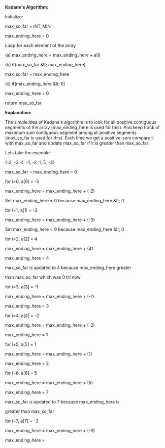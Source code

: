 **Kadane&#39;s Algorithm:**

Initialize:

max\_so\_far = INT\_MIN

max\_ending\_here = 0

Loop for each element of the array

(a) max\_ending\_here = max\_ending\_here + a[i]

(b) if(max\_so\_far \&lt; max\_ending\_here)

max\_so\_far = max\_ending\_here

(c) if(max\_ending\_here \&lt; 0)

max\_ending\_here = 0

return max\_so\_far

**Explanation:**

The simple idea of Kadane&#39;s algorithm is to look for all positive contiguous segments of the array (max\_ending\_here is used for this). And keep track of maximum sum contiguous segment among all positive segments (max\_so\_far is used for this). Each time we get a positive-sum compare it with max\_so\_far and update max\_so\_far if it is greater than max\_so\_far

Lets take the example:

{-2, -3, 4, -1, -2, 1, 5, -3}

max\_so\_far = max\_ending\_here = 0

for i=0, a[0] = -2

max\_ending\_here = max\_ending\_here + (-2)

Set max\_ending\_here = 0 because max\_ending\_here \&lt; 0

for i=1, a[1] = -3

max\_ending\_here = max\_ending\_here + (-3)

Set max\_ending\_here = 0 because max\_ending\_here \&lt; 0

for i=2, a[2] = 4

max\_ending\_here = max\_ending\_here + (4)

max\_ending\_here = 4

max\_so\_far is updated to 4 because max\_ending\_here greater

than max\_so\_far which was 0 till now

for i=3, a[3] = -1

max\_ending\_here = max\_ending\_here + (-1)

max\_ending\_here = 3

for i=4, a[4] = -2

max\_ending\_here = max\_ending\_here + (-2)

max\_ending\_here = 1

for i=5, a[5] = 1

max\_ending\_here = max\_ending\_here + (1)

max\_ending\_here = 2

for i=6, a[6] = 5

max\_ending\_here = max\_ending\_here + (5)

max\_ending\_here = 7

max\_so\_far is updated to 7 because max\_ending\_here is

greater than max\_so\_far

for i=7, a[7] = -3

max\_ending\_here = max\_ending\_here + (-3)

max\_ending\_here =